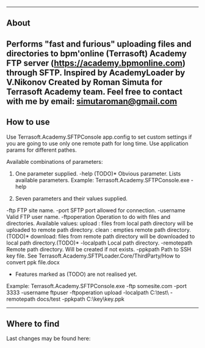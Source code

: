 ---------------
About
---------------
Performs "fast and furious" uploading files and directories to bpm'online (Terrasoft) Academy FTP server (https://academy.bpmonline.com) through SFTP.
Inspired by AcademyLoader by V.Nikonov
Created by Roman Simuta for Terrasoft Academy team.
Feel free to contact with me by email: simutaroman@gmail.com
---------------
How to use
---------------
Use Terrasoft.Academy.SFTPConsole app.config to set custom settings if you are going to use only one remote path for long time. 
Use application params for different pathes.

Available combinations of parameters:

1. One parameter supplied.
-help 
	(TODO)* Obvious parameter. Lists available parameters.
Example:
	Terrasoft.Academy.SFTPConsole.exe -help

2. Seven parameters and their values supplied.

-ftp
	FTP site name.
-port
	SFTP port allowed for connection.
-username
	Valid FTP user name.
-ftpoperation
	Operation to do with files and directories. Available values:
	upload : files from local path directory will be uploaded to remote path directory.
	clean : empties remote path directory. (TODO)*
	download: files from remote path directory will be downloaded to local path directory.(TODO)*
-localpath
	Local path directory.
-remotepath
	Remote path directory. Will be created if not exists.
-ppkpath
	Path to SSH key file. See Terrasoft.Academy.SFTPLoader.Core/ThirdParty/How to convert ppk file.docx

* Features marked as (TODO) are not realised yet.

Example:
	Terrasoft.Academy.SFTPConsole.exe -ftp somesite.com -port 3333 -username ftpuser -ftpoperation upload -localpath C:\test\ -remotepath docs/test -ppkpath C:\key\key.ppk

---------------
Where to find
---------------
Last changes may be found here:


